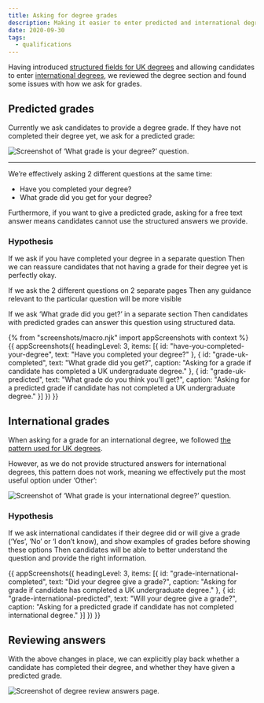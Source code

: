 ```yaml
---
title: Asking for degree grades
description: Making it easier to enter predicted and international degree grades.
date: 2020-09-30
tags:
  - qualifications
---
```


Having introduced [structured fields for UK degrees](/apply-for-teacher-training/structured-data-for-degrees/) and allowing candidates to enter [international degrees](/apply-for-teacher-training/international-candidates/#international-qualifications), we reviewed the degree section and found some issues with how we ask for grades.

## Predicted grades

Currently we ask candidates to provide a degree grade. If they have not completed their degree yet, we ask for a predicted grade:

![Screenshot of ‘What grade is your degree?’ question.](what-grade-is-your-uk-degree.png "This option appears after an ‘or’ divider, and with a list of grades above it. Candidates might infer from this that not having a degree yet is considered a lesser option.")

* * *

We’re effectively asking 2 different questions at the same time:

- Have you completed your degree?
- What grade did you get for your degree?

Furthermore, if you want to give a predicted grade, asking for a free text answer means candidates cannot use the structured answers we provide.

### Hypothesis

If we ask if you have completed your degree in a separate question
Then we can reassure candidates that not having a grade for their degree yet is perfectly okay.

If we ask the 2 different questions on 2 separate pages
Then any guidance relevant to the particular question will be more visible

If we ask ‘What grade did you get?’ in a separate section
Then candidates with predicted grades can answer this question using structured data.

{% from "screenshots/macro.njk" import appScreenshots with context %}
{{ appScreenshots({
  headingLevel: 3,
  items: [{
    id: "have-you-completed-your-degree",
    text: "Have you completed your degree?"
  }, {
    id: "grade-uk-completed",
    text: "What grade did you get?",
    caption: "Asking for a grade if candidate has completed a UK undergraduate degree."
  }, {
    id: "grade-uk-predicted",
    text: "What grade do you think you’ll get?",
    caption: "Asking for a predicted grade if candidate has not completed a UK undergraduate degree."
  }]
}) }}

## International grades

When asking for a grade for an international degree, we followed [the pattern used for UK degrees](/apply-for-teacher-training/structured-data-for-degrees/#what-grade-is-your-degree-baccalaureates).

However, as we do not provide structured answers for international degrees, this pattern does not work, meaning we effectively put the most useful option under ‘Other’:

![Screenshot of ‘What grade is your international degree?’ question.](what-grade-is-your-international-degree.png)

### Hypothesis

If we ask international candidates if their degree did or will give a grade (‘Yes’, ‘No’ or ‘I don’t know), and show examples of grades before showing these options
Then candidates will be able to better understand the question and provide the right information.

{{ appScreenshots({
  headingLevel: 3,
  items: [{
    id: "grade-international-completed",
    text: "Did your degree give a grade?",
    caption: "Asking for grade if candidate has completed a UK undergraduate degree."
  }, {
    id: "grade-international-predicted",
    text: "Will your degree give a grade?",
    caption: "Asking for a predicted grade if candidate has not completed international degree."
  }]
}) }}

## Reviewing answers

With the above changes in place, we can explicitly play back whether a candidate has completed their degree, and whether they have given a predicted grade.

![Screenshot of degree review answers page.](review-answers.png)
